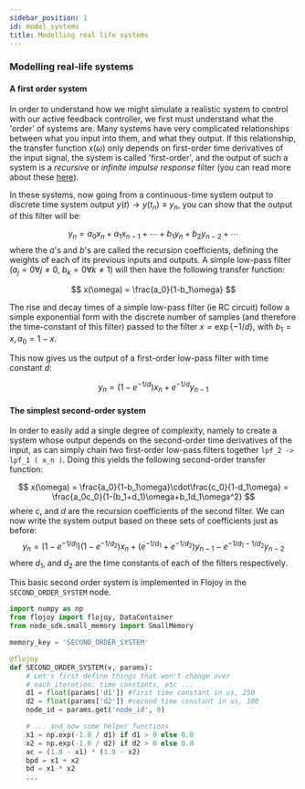 ```yaml
---
sidebar_position: 1
id: model_systems
title: Modelling real life systems
---
```



### Modelling real-life systems

#### A first order system

In order to understand how we might simulate a realistic system to control with our active feedback controller, we first must understand what the 'order' of systems are. Many systems have very complicated relationships between what you input into them, and what they output. If this relationship, the transfer function $x(\omega)$ only depends on first-order time derivatives of the input signal, the system is called 'first-order', and the output of such a system is a *recursive* or *infinite impulse response* filter (you can read more about these [here](https://en.wikipedia.org/wiki/Infinite_impulse_response)).

In these systems, now going from a continuous-time system output to discrete time system output $y(t)\rightarrow y(t_n)\equiv y_n$, you can show that the output of this filter will be:

$$
y_n = a_0x_n + a_1x_{n-1} + \cdots + b_1y_n + b_2y_{n-2}+\cdots
$$
where the $a$'s and $b$'s are called the recursion coefficients, defining the weights of each of its previous inputs and outputs. A simple low-pass filter ($a_j=0\forall j\neq 0$, $b_k=0\forall k\neq 1$) will then have the following transfer function:

$$
x(\omega) = \frac{a_0}{1-b_1\omega}
$$

The rise and decay times of a simple low-pass filter (ie RC circuit) follow a simple exponential form with the discrete number of samples (and therefore the time-constant of this filter) passed to the filter $x=\exp\{-1/d\}$, with $b_1=x,a_0=1-x$.

This now gives us the output of a first-order low-pass filter with time constant $d$:

$$
y_n = (1-e^{-1/d})x_n + e^{-1/d}y_{n-1}
$$

#### The simplest second-order system

In order to easily add a single degree of complexity, namely to create a system whose output depends on the second-order time derivatives of the input, as can simply chain two first-order low-pass filters together `lpf_2 -> lpf_1 ( x_n )`. Doing this yields the following second-order transfer function:

$$
x(\omega) = \frac{a_0}{1-b_1\omega}\cdot\frac{c_0}{1-d_1\omega} = \frac{a_0c_0}{1-(b_1+d_1)\omega+b_1d_1\omega^2}
$$
where $c$, and $d$ are the recursion coefficients of the second filter. We can now write the system output based on these sets of coefficients just as before:
$$
y_n = (1-e^{-1/d_1})(1-e^{-1/d_2})x_n + (e^{-1/d_1}+e^{-1/d_2})y_{n-1} - e^{-1/d_1 - 1/d_2}y_{n-2}
$$
where $d_1$, and $d_2$ are the time constants of each of the filters respectively.

This basic second order system is implemented in Flojoy in the `SECOND_ORDER_SYSTEM` node.

``` python title=SECOND_ORDER_SYSTEM.py
import numpy as np
from flojoy import flojoy, DataContainer
from node_sdk.small_memory import SmallMemory

memory_key = 'SECOND_ORDER_SYSTEM'

@flojoy
def SECOND_ORDER_SYSTEM(v, params):
    # Let's first define things that won't change over
    # each iteration: time constants, etc ...
    d1 = float(params['d1']) #first time constant in us, 250
    d2 = float(params['d2']) #second time constant in us, 100
    node_id = params.get('node_id', 0)

    # ... and now some helper functions
    x1 = np.exp(-1.0 / d1) if d1 > 0 else 0.0
    x2 = np.exp(-1.0 / d2) if d2 > 0 else 0.0
    ac = (1.0 - x1) * (1.0 - x2)
    bpd = x1 + x2
    bd = x1 * x2
    ...
```